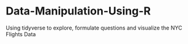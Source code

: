 # Data-Manipulation-Using-R
Using tidyverse to explore, formulate questions and visualize the  NYC Flights Data
